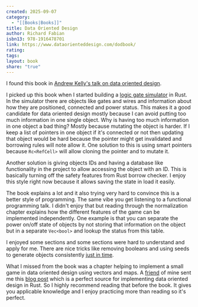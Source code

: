 ```yaml
---
created: 2025-09-07
category:
  - "[[Books|Books]]"
title: Data Oriented Design
author: Richard Fabian
isbn13: 978-1916478701
link: https://www.dataorienteddesign.com/dodbook/
rating:
tags:
layout: book
share: "true"
---
```

I found this book in [Andrew Kelly's talk on data oriented design](https://www.youtube.com/watch?v=IroPQ150F6c).

I picked up this book when I started building a [logic gate simulator](https://github.com/Glyphack/simu) in Rust.
In the simulator there are objects like gates and wires and information about how they are positioned, connected and power status.
This makes it a good candidate for data oriented design mostly because I can avoid putting too much information in one single object.
Why is having too much information in one object a bad thing? Mostly because mutating the object is harder.
If I keep a list of pointers in one object if it's connected or not then updating that object would be hard because the pointer might get invalidated and borrowing rules will note allow it.
One solution to this is using smart pointers because `Rc<RefCell>` will allow cloning the pointer and to mutate it.

Another solution is giving objects IDs and having a database like functionality in the project to allow accessing the object with an ID.
This is basically turning off the safety features from Rust borrow checker. 
I enjoy this style right now because it allows saving the state in load it easily.

The book explains a lot and it also trying very hard to convince this is a better style of programming. The same vibe you get listening to a functional programming talk.
I didn't enjoy that but reading through the normalization chapter explains how the different features of the game can be implemented independently.
One example is that you can separate the power on/off state of objects by not storing that information on the object but in a separate `Vec<bool>` and lookup the status from this table.

I enjoyed some sections and some sections were hard to understand and apply for me.
There are nice tricks like removing booleans and using seeds to generate objects consistently [just in time](https://www.dataorienteddesign.com/dodbook/node6.html#SECTION00630000000000000000).

What I missed from the book was a chapter helping to implement a small game in data oriented design using vectors and maps.
A [friend](https://kevinlynagh.com/) of mine sent me this [blog post](https://kyju.org/blog/rustconf-2018-keynote/) which is a perfect source for implementing data oriented design in Rust.
So I highly recommend reading that before the book. It gives you applicable knowledge and I enjoy practicing more than reading so it's perfect.